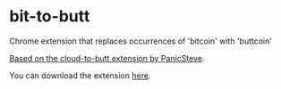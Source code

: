 bit-to-butt
=============

Chrome extension that replaces occurrences of 'bitcoin' with 'buttcoin'

[Based on the cloud-to-butt extension by PanicSteve](https://github.com/panicsteve/cloud-to-butt/).

You can download the extension [here](https://afreak.ca/share/bittobutt.crx).
